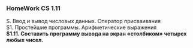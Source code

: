 ### HomeWork CS 1.11  
S. Ввод и вывод числовых данных. Оператор присваивания  
S1. Простейшие программы. Арифметические выражения  
**S1.11. Составить программу вывода на экран «столбиком» четырех любых чисел.**
